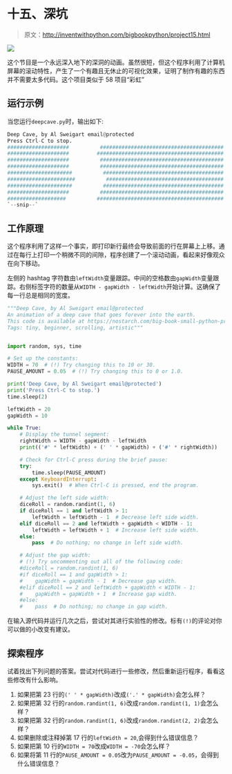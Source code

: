 # 十五、深坑

> 原文：<http://inventwithpython.com/bigbookpython/project15.html>

![](img/9d995d63aaead72cad01120081eb8f75.png)

这个节目是一个永远深入地下的深洞的动画。虽然很短，但这个程序利用了计算机屏幕的滚动特性，产生了一个有趣且无休止的可视化效果，证明了制作有趣的东西并不需要太多代码。这个项目类似于 58 项目“彩虹”

## 运行示例

当您运行`deepcave.py`时，输出如下:

```py
Deep Cave, by Al Sweigart email@protected
Press Ctrl-C to stop.
####################          ########################################
####################         #########################################
####################          ########################################
####################          ########################################
#####################          #######################################
######################          ######################################
#####################          #######################################
####################          ########################################
###################          #########################################
`--snip--`
```

## 工作原理

这个程序利用了这样一个事实，即打印新行最终会导致前面的行在屏幕上上移。通过在每行上打印一个稍微不同的间隙，程序创建了一个滚动动画，看起来好像观众在向下移动。

左侧的 hashtag 字符数由`leftWidth`变量跟踪。中间的空格数由`gapWidth`变量跟踪。右侧标签字符的数量从`WIDTH - gapWidth - leftWidth`开始计算。这确保了每一行总是相同的宽度。

```py
"""Deep Cave, by Al Sweigart email@protected
An animation of a deep cave that goes forever into the earth.
This code is available at https://nostarch.com/big-book-small-python-programming
Tags: tiny, beginner, scrolling, artistic"""


import random, sys, time

# Set up the constants:
WIDTH = 70  # (!) Try changing this to 10 or 30.
PAUSE_AMOUNT = 0.05  # (!) Try changing this to 0 or 1.0.

print('Deep Cave, by Al Sweigart email@protected')
print('Press Ctrl-C to stop.')
time.sleep(2)

leftWidth = 20
gapWidth = 10

while True:
    # Display the tunnel segment:
    rightWidth = WIDTH - gapWidth - leftWidth
    print(('#' * leftWidth) + (' ' * gapWidth) + ('#' * rightWidth))

    # Check for Ctrl-C press during the brief pause:
    try:
        time.sleep(PAUSE_AMOUNT)
    except KeyboardInterrupt:
        sys.exit()  # When Ctrl-C is pressed, end the program.

    # Adjust the left side width:
    diceRoll = random.randint(1, 6)
    if diceRoll == 1 and leftWidth > 1:
        leftWidth = leftWidth - 1  # Decrease left side width.
    elif diceRoll == 2 and leftWidth + gapWidth < WIDTH - 1:
        leftWidth = leftWidth + 1  # Increase left side width.
    else:
        pass  # Do nothing; no change in left side width.

    # Adjust the gap width:
    # (!) Try uncommenting out all of the following code:
    #diceRoll = random.randint(1, 6)
    #if diceRoll == 1 and gapWidth > 1:
    #    gapWidth = gapWidth - 1  # Decrease gap width.
    #elif diceRoll == 2 and leftWidth + gapWidth < WIDTH - 1:
    #    gapWidth = gapWidth + 1  # Increase gap width.
    #else:
    #    pass  # Do nothing; no change in gap width. 
```

在输入源代码并运行几次之后，尝试对其进行实验性的修改。标有`(!)`的评论对你可以做的小改变有建议。

## 探索程序

试着找出下列问题的答案。尝试对代码进行一些修改，然后重新运行程序，看看这些修改有什么影响。

1.  如果把第 23 行的`(' ' * gapWidth)`改成`('.' * gapWidth)`会怎么样？
2.  如果把第 32 行的`random.randint(1, 6)`改成`random.randint(1, 1)`会怎么样？
3.  如果把第 32 行的`random.randint(1, 6)`改成`random.randint(2, 2)`会怎么样？
4.  如果删除或注释掉第 17 行的`leftWidth = 20`,会得到什么错误信息？
5.  如果把第 10 行的`WIDTH = 70`改成`WIDTH = -70`会怎么样？
6.  如果将第 11 行的`PAUSE_AMOUNT = 0.05`改为`PAUSE_AMOUNT = -0.05`，会得到什么错误信息？